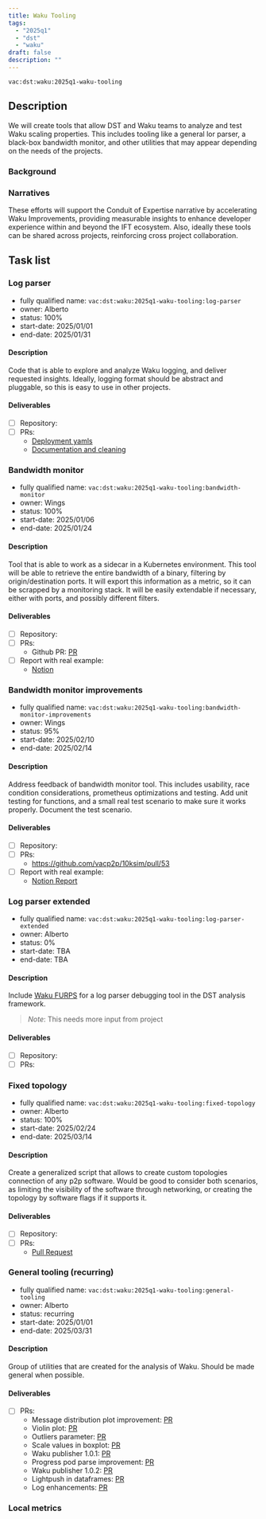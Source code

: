 ```yaml
---
title: Waku Tooling
tags:
  - "2025q1"
  - "dst"
  - "waku"
draft: false
description: ""
---
```


`vac:dst:waku:2025q1-waku-tooling`

## Description

We will create tools that allow
DST and Waku teams to analyze and test
Waku scaling properties.
This includes tooling like a general lor parser,
a black-box bandwidth monitor, and other
utilities that may appear 
depending on the needs of the projects.

### Background

### Narratives

These efforts will support the Conduit of Expertise narrative by
accelerating Waku Improvements,
providing measurable insights
to enhance developer experience
within and beyond the IFT ecosystem.
Also, ideally these tools can be shared across projects, 
reinforcing cross project collaboration.


## Task list

### Log parser

* fully qualified name: `vac:dst:waku:2025q1-waku-tooling:log-parser`
* owner: Alberto
* status: 100%
* start-date: 2025/01/01
* end-date: 2025/01/31

#### Description
Code that is able to explore and analyze
Waku logging, and deliver requested insights.
Ideally, logging format should be abstract and pluggable,
so this is easy to use in other projects.

#### Deliverables
- [ ] Repository:
- [ ] PRs:
  - [Deployment yamls](https://github.com/vacp2p/10ksim/pull/54)
  - [Documentation and cleaning](https://github.com/vacp2p/10ksim/pull/52)

### Bandwidth monitor

* fully qualified name: `vac:dst:waku:2025q1-waku-tooling:bandwidth-monitor`
* owner: Wings
* status: 100%
* start-date: 2025/01/06
* end-date: 2025/01/24

#### Description
Tool that is able to work as a sidecar
in a Kubernetes environment.
This tool will be able to retrieve
the entire bandwidth of a binary,
filtering by origin/destination ports.
It will export this information as a metric,
so it can be scrapped by a monitoring stack.
It will be easily extendable if necessary, 
either with ports, and possibly different filters.

#### Deliverables
- [ ] Repository:
- [ ] PRs:
  - Github PR: [PR](https://github.com/vacp2p/10ksim/pull/53)
- [ ] Report with real example:
  - [Notion](https://www.notion.so/Raw-bandwidth-monitor-sidecar-18b8f96fb65c8062a2a8e176b0ac49be)

### Bandwidth monitor improvements

* fully qualified name: `vac:dst:waku:2025q1-waku-tooling:bandwidth-monitor-improvements`
* owner: Wings
* status: 95%
* start-date: 2025/02/10
* end-date: 2025/02/14

#### Description
Address feedback of bandwidth monitor tool.
This includes usability, race condition considerations,
prometheus optimizations and testing.
Add unit testing for functions, and a small
real test scenario to make sure it works properly.
Document the test scenario.

#### Deliverables
- [ ] Repository:
- [ ] PRs:
  - https://github.com/vacp2p/10ksim/pull/53
- [ ] Report with real example:
  - [Notion Report](https://www.notion.so/Raw-bandwidth-sidecar-Update-19d8f96fb65c80deb38ad95614d3cf34)

### Log parser extended

* fully qualified name: `vac:dst:waku:2025q1-waku-tooling:log-parser-extended`
* owner: Alberto
* status: 0%
* start-date: TBA
* end-date: TBA

#### Description
Include [Waku FURPS](https://www.notion.so/Waku-FURPS-1498f96fb65c803faedef2a591c22c00#1508f96fb65c80a8abd6f5d37a273657) for a log parser debugging tool
in the DST analysis framework.
> *Note*: This needs more input from project

#### Deliverables
- [ ] Repository:
- [ ] PRs:

### Fixed topology

* fully qualified name: `vac:dst:waku:2025q1-waku-tooling:fixed-topology`
* owner: Alberto
* status: 100%
* start-date: 2025/02/24
* end-date: 2025/03/14

#### Description
Create a generalized script that allows to create
custom topologies connection of any p2p software.
Would be good to consider both scenarios,
as limiting the visibility of the software through networking,
or creating the topology by software flags if it supports it.

#### Deliverables
- [ ] Repository:
- [ ] PRs:
  - [Pull Request](https://github.com/vacp2p/10ksim/pull/64)

### General tooling (recurring)

* fully qualified name: `vac:dst:waku:2025q1-waku-tooling:general-tooling`
* owner: Alberto
* status: recurring
* start-date: 2025/01/01
* end-date: 2025/03/31

#### Description
Group of utilities that are created
for the analysis of Waku.
Should be made general when possible.

#### Deliverables
- [ ] PRs:
  - Message distribution plot improvement: [PR](https://github.com/vacp2p/10ksim/pull/47)
  - Violin plot: [PR](https://github.com/vacp2p/10ksim/pull/51)
  - Outliers parameter: [PR](https://github.com/vacp2p/10ksim/pull/57)
  - Scale values in boxplot: [PR](https://github.com/vacp2p/10ksim/pull/58)
  - Waku publisher 1.0.1: [PR](https://github.com/vacp2p/10ksim/pull/59)
  - Progress pod parse improvement: [PR](https://github.com/vacp2p/10ksim/pull/60)
  - Waku publisher 1.0.2: [PR](https://github.com/vacp2p/10ksim/pull/61)
  - Lightpush in dataframes: [PR](https://github.com/vacp2p/10ksim/pull/62)
  - Log enhancements: [PR](https://github.com/vacp2p/10ksim/pull/63)

### Local metrics
